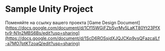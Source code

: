 # Sample Unity Project

Поменяйте на ссылку вашего проекта
[Game Design Document](https://docs.google.com/document/d/1Cf15WGiFZbSyrMy5LaKT80Yt23PfXtv9-N1n2MBS6Bs/edit?usp=sharing](https://docs.google.com/document/d/1ScD6ROSsjdXJQJCKp9vsQFazcalLf-a7MO7ptKTzoaQ/edit?usp=sharing)
